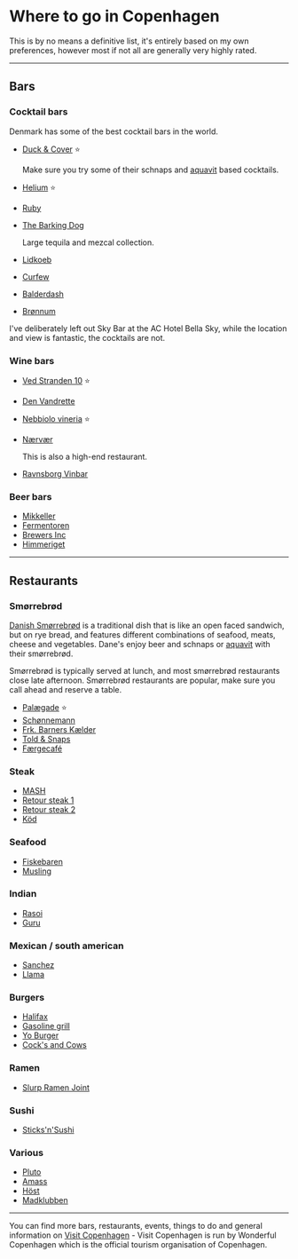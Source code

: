 # Where to go in Copenhagen

This is by no means a definitive list, it's entirely based on my own preferences, however most if not all are generally very highly rated.

---

## Bars

###  Cocktail bars
Denmark has some of the best cocktail bars in the world.


* [Duck & Cover](https://www.worldsbestbars.com/bar/copenhagen/city-center/duck-and-cover) :star:

   Make sure you try some of their schnaps and [aquavit](https://en.wikipedia.org/wiki/Akvavit) based cocktails.
* [Helium](http://www.heliumcph.dk/) :star:
* [Ruby](https://rby.dk/)
* [The Barking Dog](http://thebarkingdog.dk/)

   Large tequila and mezcal collection.
* [Lidkoeb](https://lidkoeb.dk/)
* [Curfew](http://curfew.dk/)
* [Balderdash](http://www.balderdash.dk/)
* [Brønnum](https://bronnumcph.dk/)


I've deliberately left out Sky Bar at the AC Hotel Bella Sky, while the location and view is fantastic, the cocktails are not.



### Wine bars

* [Ved Stranden 10](http://www.vedstranden10.dk/) :star:
* [Den Vandrette](http://www.denvandrette.dk/)
* [Nebbiolo vineria](http://nebbiolo-winebar.com/?lang=en) :star:
* [Nærvær](https://naervaer.dk/index.php/vinbar)

   This is also a high-end restaurant.
* [Ravnsborg Vinbar](http://vinstuerne.dk/ravnsborg-vinbar/)



### Beer bars

* [Mikkeller](http://mikkeller.dk/location/mikkeller-bar-viktoriagade-copenhagen/)
* [Fermentoren](http://fermentoren.com/)
* [Brewers Inc](https://www.brewersinc.dk/)
* [Himmeriget](http://himmeriget.dk/)


---


## Restaurants

### Smørrebrød

[Danish Smørrebrød](https://www.seriouseats.com/2014/12/smorrebrod-introduction-danish-sandwich.html) is a traditional dish that is like an open faced sandwich, but on rye bread, and features different combinations of seafood, meats, cheese and vegetables. Dane's enjoy beer and schnaps or [aquavit](https://en.wikipedia.org/wiki/Akvavit) with their smørrebrød.

Smørrebrød is typically served at lunch, and most smørrebrød restaurants close late afternoon. Smørrebrød restaurants are popular, make sure you call ahead and reserve a table.


* [Palægade](https://palaegade.dk/frontpage/) :star:
* [Schønnemann](http://www.restaurantschonnemann.dk/?ulang=2)
* [Frk. Barners Kælder](http://frkbarners.dk/en/)
* [Told & Snaps](http://toldogsnaps.dk/home/)
* [Færgecafé](https://faergecafeen.dk/en/)


### Steak
* [MASH](http://www.mashsteak.dk/home-en-gb/)
* [Retour steak 1](http://retoursteak.dk/forside) 
* [Retour steak 2](http://retoursteakvesterbro.dk/forside)
* [Köd](https://restaurantkoed.dk/en/)


### Seafood
* [Fiskebaren](http://fiskebaren.dk/en/fiskebaren/)
* [Musling](http://musling.net/musling/)


### Indian
* [Rasoi](https://www.rasoi.dk/)
* [Guru](http://www.guru.dk/en/)


### Mexican / south american
* [Sanchez](http://lovesanchez.com/)
* [Llama](http://llamarestaurant.dk/index_en.php)


### Burgers
* [Halifax](https://www.halifax.dk/)
* [Gasoline grill](https://www.gasolinegrill.com/)
* [Yo Burger](http://yoburger.dk/)
* [Cock's and Cows](https://cocksandcows.dk/)


### Ramen
* [Slurp Ramen Joint](http://slurpramen.dk/)


### Sushi
* [Sticks'n'Sushi](http://www.sushi.dk/)


### Various
* [Pluto](http://restaurantpluto.dk/frontpage/?lang=en)
* [Amass](http://amassrestaurant.com/)
* [Höst](https://cofoco.dk/en/restaurants/hoest/)
* [Madklubben](http://madklubben.dk/en/)



---


You can find more bars, restaurants, events, things to do and general information on [Visit Copenhagen](https://www.visitcopenhagen.com/copenhagen-tourist) - Visit Copenhagen is run by Wonderful Copenhagen which is the official tourism organisation of Copenhagen.


